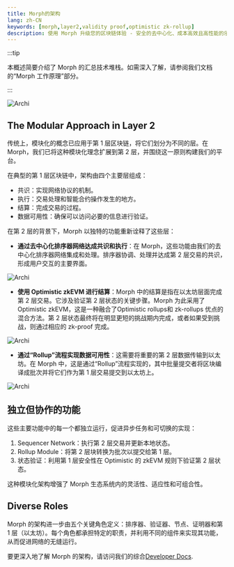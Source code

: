 ```yaml
---
title: Morph的架构
lang: zh-CN
keywords: [morph,layer2,validity proof,optimistic zk-rollup]
description: 使用 Morph 升级您的区块链体验 - 安全的去中心化、成本高效且高性能的乐观 zk-rollup 解决方案。现在就试试吧！
---
```



:::tip

本概述简要介绍了 Morph 的汇总技术堆栈。如需深入了解，请参阅我们文档的“Morph 工作原理”部分。

:::


![Archi](../../assets/docs/about/architecture/archi.png)


## The Modular Approach in Layer 2

传统上，模块化的概念已应用于第 1 层区块链，将它们划分为不同的层。在 Morph，我们已将这种模块化理念扩展到第 2 层，并围绕这一原则构建我们的平台。

在典型的第 1 层区块链中，架构由四个主要层组成：
- 共识：实现网络协议的机制。
- 执行：交易处理和智能合约操作发生的地方。
- 结算：完成交易的过程。
- 数据可用性：确保可以访问必要的信息进行验证。

在第 2 层的背景下，Morph 以独特的功能重新诠释了这些层：

- **通过去中心化排序器网络达成共识和执行**：在 Morph，这些功能由我们的去中心化排序器网络集成和处理。排序器协调、处理并达成第 2 层交易的共识，形成用户交互的主要界面。


![Archi](../../assets/docs/about/overview/seq1.png)

- **使用 Optimistic zkEVM 进行结算**：Morph 中的结算是指在以太坊层面完成第 2 层交易。它涉及验证第 2 层状态的关键步骤。Morph 为此采用了 Optimistic zkEVM，这是一种融合了Optimistic rollups和 zk-rollups 优点的混合方法。第 2 层状态最终将在明显更短的挑战期内完成，或者如果受到挑战，则通过相应的 zk-proof 完成。

![Archi](../../assets/docs/about/overview/opzk.png)

- **通过“Rollup”流程实现数据可用性**：这需要将重要的第 2 层数据传输到以太坊。在 Morph 中，这是通过“Rollup”流程实现的，其中批量提交者将区块编译成批次并将它们作为第 1 层交易提交到以太坊上。


![Archi](../../assets/docs/about/architecture/rollup.png)

## 独立但协作的功能
这些主要功能中的每一个都独立运行，促进异步任务和可切换的实现：

1. Sequencer Network：执行第 2 层交易并更新本地状态。
2. Rollup Module：将第 2 层块转换为批次以提交给第 1 层。
3. 状态验证：利用第 1 层安全性在 Optimistic 的 zkEVM 规则下验证第 2 层状态。


这种模块化架构增强了 Morph 生态系统内的灵活性、适应性和可组合性。


## Diverse Roles

Morph 的架构进一步由五个关键角色定义：排序器、验证器、节点、证明器和第 1 层（以太坊）。每个角色都承担特定的职责，并利用不同的组件来实现其功能，从而促进网络的无缝运行。

要更深入地了解 Morph 的架构，请访问我们的综合[Developer Docs](../build-on-morph/0-developer-navigation-page.md).


